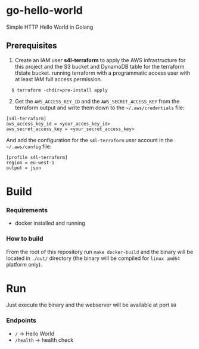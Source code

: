 # go-hello-world
Simple HTTP Hello World in Golang

## Prerequisites
1. Create an IAM user **s4l-terraform** to apply the AWS infrastructure for this project and the S3 bucket and DynamoDB table for the terraform tfstate bucket.
running terraform with a programmatic access user with at least IAM full access permission.
```
  $ terraform -chdir=pre-install apply
```
2. Get the `AWS_ACCESS_KEY_ID` and the `AWS_SECRET_ACCESS_KEY` from the terraform output and write them down to the `~/.aws/credentials` file:
```
[s4l-terraform]
aws_access_key_id = <your_acces_key_id>
aws_secret_access_key = <your_secret_access_key>
```
And add the configuration for the `s4l-terraform` user account in the `~/.aws/config` file:
```
[profile s4l-terraform]
region = eu-west-1
output = json
```

# Build

### Requirements
- docker installed and running

### How to build
From the root of this repository run `make docker-build` and the binary will be located in `./out/` directory (the binary will be compiled for `linux amd64` platform only).

# Run
Just execute the binary and the webserver will be available at port `80`

### Endpoints

- `/` -> Hello World
- `/health` -> health check
